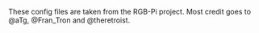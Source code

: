 These config files are taken from the RGB-Pi project.
Most credit goes to @aTg, @Fran_Tron and @theretroist.


